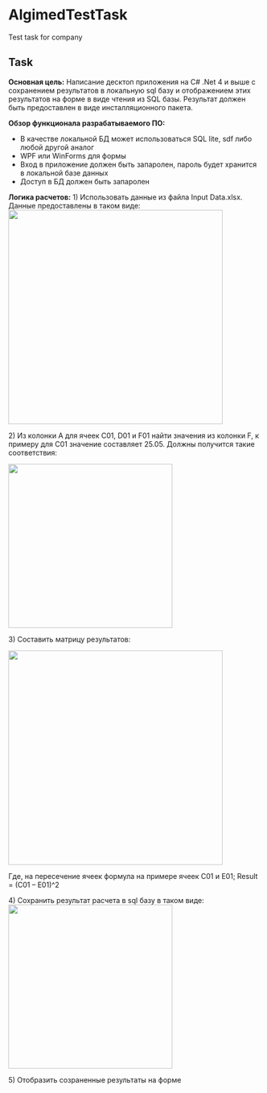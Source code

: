 # AlgimedTestTask
 Test task for company
## Task
<p>
<b>Основная цель:</b>
Написание десктоп приложения на C# .Net 4 и выше с сохранением результатов в локальную sql базу и отображением этих результатов на форме в виде чтения из SQL базы.
Результат должен быть предоставлен в виде инсталляционного пакета.
</p>
<p>
 <b>Обзор функционала разрабатываемого ПО:</b>
 <p>
  <ul>
   <li>В качестве локальной БД может использоваться SQL lite, sdf либо любой другой аналог</li>
   <li>WPF или WinForms для формы</li>
   <li>Вход в приложение должен быть запаролен, пароль будет хранится в локальной базе данных</li>
   <li>Доступ в БД должен быть запаролен</li>
  </ul>
 </p>
</p>
<p>
 <b>Логика расчетов:</b>
1)	Использовать данные из файла Input Data.xlsx.
Данные предоставлены в таком виде:
<img src="https://i.ibb.co/f9GVcqv/5.png" width="426">
</p>
<p>
 2)	Из колонки A для ячеек C01, D01 и F01 найти значения из колонки F, к примеру для С01 значение составляет 25.05. Должны получится такие соответствия:
 </p>
 <img src="https://i.ibb.co/6DyKL0s/6.png" width="326">
<p>
 3)	Составить матрицу результатов:
 <p><img src="https://i.ibb.co/VBDrq3n/7.png" width="426"></p>
 </p>
 <p>
  Где, на пересечение ячеек формула на примере ячеек C01 и E01; Result = (C01 – E01)^2
 </p>
<p>
 4)	Сохранить результат расчета в sql базу в таком виде:
 <img src="https://i.ibb.co/6HRLd7n/8.png" width="326">
</p>
<p>
 <p>
  5)	Отобразить созраненные результаты на форме
 </p>
</p>
